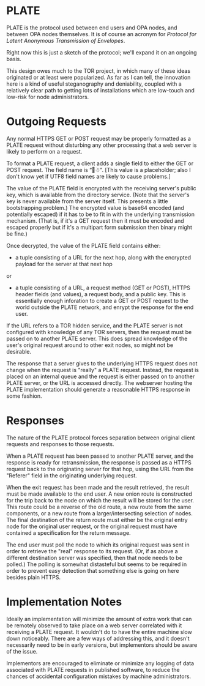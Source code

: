 PLATE
=====

PLATE is the protocol used between end users and OPA nodes, and
between OPA nodes themselves. It is of course an acronym for *Protocol
for Latent Anonymous Transmission of Envelopes*.

Right now this is just a sketch of the protocol; we'll expand it on an
ongoing basis.

This design owes much to the TOR project, in which many of these ideas
originated or at least were popularized. As far as I can tell, the
innovation here is a kind of useful steganography and deniability,
coupled with a relatively clear path to getting lots of installations
which are low-touch and low-risk for node administrators.


Outgoing Requests
=================

Any normal HTTPS GET or POST request may be properly formatted as a
PLATE request without disturbing any other processing that a web
server is likely to perform on a request.

To format a PLATE request, a client adds a single field to either the
GET or POST request. The field name is
&ldquo;&#x1f4a9;&#x2603;&rdquo;.  [This value is a placeholder; also I
don't know yet if UTF8 field names are likely to cause problems.]

The value of the PLATE field is encrypted with the receiving server's
public key, which is available from the directory service. (Note that
the server's key is never available from the server itself. This
presents a little bootstrapping problem.) The encrypted value is
base64 encoded (and potentially escaped) if it has to be to fit in
with the underlying transmission mechanism.  (That is, if it's a GET
request then it must be encoded and escaped properly but if it's a
multipart form submission then binary might be fine.)

Once decrypted, the value of the PLATE field contains either:

* a tuple consisting of a URL for the next hop, along with the
  encrypted payload for the server at that next hop

or

* a tuple consisting of a URL, a request method (GET or POST), HTTPS
  header fields (and values), a request body, and a public key. This
  is essentially enough inforation to create a GET or POST request to
  the world outside the PLATE network, and enrypt the response for the
  end user.

If the URL refers to a TOR hidden service, and the PLATE server is not
configured with knowledge of any TOR servers, then the request must be
passed on to another PLATE server. This does spread knowledge of the
user's original request around to other exit nodes, so might not be
desirable.

The response that a server gives to the underlying HTTPS request does
not change when the request is "really" a PLATE request. Instead, the
request is placed on an internal queue and the request is either
passed on to another PLATE server, or the URL is accessed
directly. The webserver hosting the PLATE implementation should generate
a reasonable HTTPS response in some fashion.



Responses
=========

The nature of the PLATE protocol forces separation between original
client requests and responses to those requests.

When a PLATE request has been passed to another PLATE server, and the
response is ready for retransmission, the response is passed as a HTTPS
request back to the originating server for that hop, using the URL
from the "Referer" field in the originating underlying request.

When the exit request has been made and the result retrieved, the
result must be made available to the end user. A new onion route is
constructed for the trip back to the node on which the result will be
stored for the user. This route could be a reverse of the old route, a
new route from the same components, or a new route from a
larger/intersecting selection of nodes. The final destination of the
return route must either be the original entry node for the original
user request, or the original request must have contained a
specification for the return message.

The end user must poll the node to which its original request was sent
in order to retrieve the "real" response to its request. (Or, if as
above a different destination server was specified, then that node
needs to be polled.) The polling is somewhat distasteful but seems to be
required in order to prevent easy detection that something else is going
on here besides plain HTTPS.


Implementation Notes
====================

Ideally an implementation will minimize the amount of extra work that
can be remotely observed to take place on a web server correlated with
it receiving a PLATE request. It wouldn't do to have the entire
machine slow down noticeably. There are a few ways of addressing this,
and it doesn't necessarily need to be in early versions, but
implementors should be aware of the issue.

Implementors are encouraged to eliminate or minimize any logging of
data associated with PLATE requests in published software, to reduce
the chances of accidental configuration mistakes by machine administrators.
